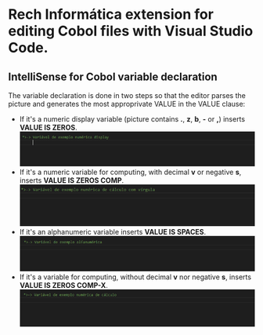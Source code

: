 # Rech Informática extension for editing Cobol files with Visual Studio Code.

## IntelliSense for Cobol variable declaration
The variable declaration is done in two steps so that the editor parses the picture and generates the most approprivate VALUE in the VALUE clause:

* If it's a numeric display variable (picture contains **.**, **z**, **b**, **-** or **,**) inserts **VALUE IS ZEROS**.
![Display variable declaration](doc/variable/display-var-declaration.gif)
* If it's a numeric variable for computing, with decimal **v** or negative **s**, inserts **VALUE IS ZEROS COMP**.
![Computing variable with comma declaration](doc/variable/comma-numeric-var-declaration.gif)
* If it's an alphanumeric variable inserts **VALUE IS SPACES**.
![Alphanumeric variable declaration](doc/variable/alphanumeric-var-declaration.gif)
* If it's a  variable for computing, without decimal **v** nor negative **s**, inserts **VALUE IS ZEROS COMP-X**.
![Computing variable declaration](doc/variable/compute-var-declaration.gif)

